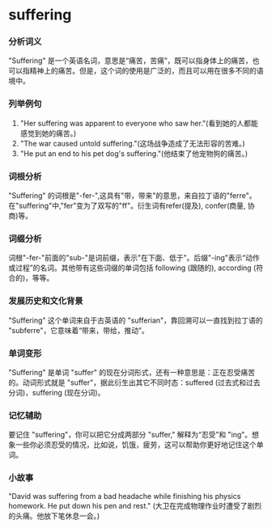 # suffering

### 分析词义

  

"Suffering" 是一个英语名词，意思是“痛苦，苦痛”，既可以指身体上的痛苦，也可以指精神上的痛苦。但是，这个词的使用是广泛的，而且可以用在很多不同的语境中。

  

### 列举例句

  

1.  "Her suffering was apparent to everyone who saw her."(看到她的人都能感觉到她的痛苦。)
2.  "The war caused untold suffering."(这场战争造成了无法形容的苦难。)
3.  "He put an end to his pet dog's suffering."(他结束了他宠物狗的痛苦。)

  

### 词根分析

  

"Suffering" 的词根是"-fer-",这具有"带，带来"的意思，来自拉丁语的"ferre"。在"suffering"中,"fer"变为了双写的"ff"。衍生词有refer(提及), confer(商量, 协商)等。

  

### 词缀分析

  

词根"-fer-"前面的"sub-"是词前缀，表示"在下面、低于"。后缀"-ing"表示“动作或过程”的名词。其他带有这些词缀的单词包括 following (跟随的), according (符合的)，等等。

  

### 发展历史和文化背景

  

"Suffering" 这个单词来自于古英语的 "sufferian"，靠回溯可以一直找到拉丁语的 "subferre"，它意味着“带来，带给，推动”。

  

### 单词变形

  

"Suffering" 是单词 "suffer" 的现在分词形式，还有一种意思是：正在忍受痛苦的。动词形式就是 "suffer"，据此衍生出其它不同时态：suffered (过去式和过去分词)，suffering (现在分词)。

  

### 记忆辅助

  

要记住 "suffering"，你可以把它分成两部分 "suffer," 解释为“忍受”和 "ing"。想象一些你必须忍受的情况，比如说，饥饿，疲劳，这可以帮助你更好地记住这个单词。

  

### 小故事

  

"David was suffering from a bad headache while finishing his physics homework. He put down his pen and rest." (大卫在完成物理作业时遭受了剧烈的头痛。他放下笔休息一会。)
